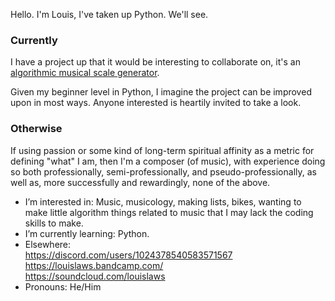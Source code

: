 Hello. I'm Louis, I've taken up Python. We'll see.

### Currently 
I have a project up that it would be interesting to collaborate on, it's an [algorithmic musical scale generator](https://github.com/dunchuntey/skeletons). 

Given my beginner level in Python, I imagine the project can be improved upon in most ways. Anyone interested is heartily invited to take a look.

### Otherwise
If using passion or some kind of long-term spiritual affinity as a metric for defining "what" I am, then I'm a composer (of music), with experience doing so both professionally, semi-professionally, and pseudo-professionally, as well as, more successfully and rewardingly, none of the above.

- I’m interested in: Music, musicology, making lists, bikes, wanting to make little algorithm things related to music that I may lack the coding skills to make.
- I’m currently learning: Python.
- Elsewhere: <br> https://discord.com/users/1024378540583571567
               <br> https://louislaws.bandcamp.com/ <br> https://soundcloud.com/louislaws
- Pronouns: He/Him

<!---
dunchuntey/dunchuntey is a ✨ special ✨ repository because its `README.md` (this file) appears on your GitHub profile.
You can click the Preview link to take a look at your changes.
--->
